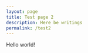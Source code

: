```yaml
---
layout: page
title: Test page 2
description: Here be writings
permalink: /test2
---
```

Hello world!